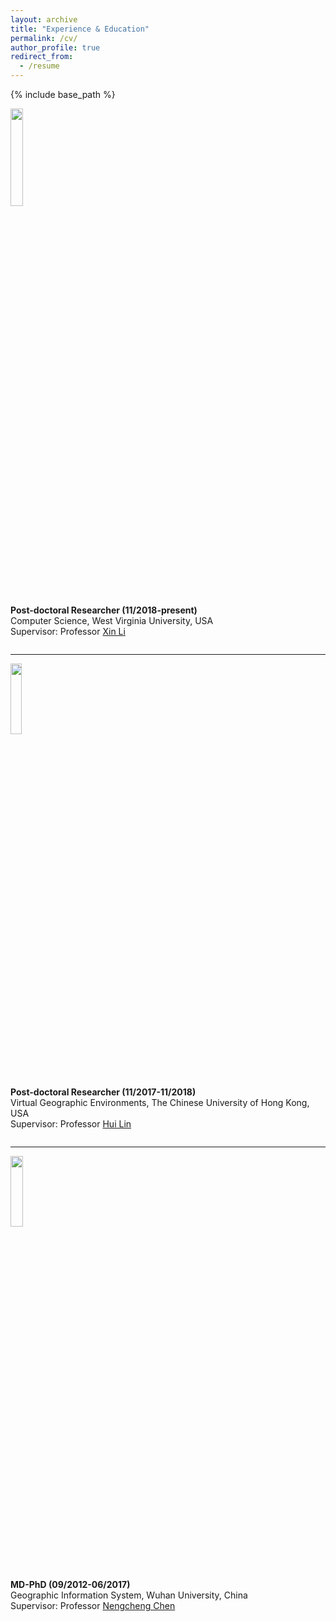 ```yaml
---
layout: archive
title: "Experience & Education"
permalink: /cv/
author_profile: true
redirect_from:
  - /resume
---
```


{% include base_path %}

<div class="row">
  <div class="column left">
    <img align="left" width="20%" height="20%" src="https://cbhu523.github.io/images/SJ_wvu.jpg?raw=true">  
  </div>
  <div class="column right">
    <p>
      <strong>Post-doctoral Researcher (11/2018-present)</strong><br/>
      Computer Science, West Virginia University, USA<br/>
      Supervisor: Professor <a href="https://xinli.faculty.wvu.edu/">Xin Li</a>
    </p>
  </div>
</div>

___
<div class="row">
  <div class="column left">
    <img align="left" width="19%" height="17%" src="https://cbhu523.github.io/images/cuhk.jpg?raw=true">  
  </div>
  <div class="column right">
    <p>
      <strong>Post-doctoral Researcher (11/2017-11/2018)</strong><br/>
      Virtual Geographic Environments, The Chinese University of Hong Kong, USA<br/>
      Supervisor: Professor <a href="https://www.grm.cuhk.edu.hk/en/profile/prof-lin-hui/">Hui Lin</a>
    </p>
  </div>
</div>

___
<div class="row">
  <div class="column left">
    <img align="left" width="20%" height="17%" src="https://cbhu523.github.io/images/whu.jpg?raw=true">  
  </div>
  <div class="column right">
    <p>
      <strong>MD-PhD (09/2012-06/2017)</strong><br/>
      Geographic Information System, Wuhan University, China<br/>
      Supervisor: Professor <a href="https://scholar.google.com.hk/citations?user=D5zNTFUAAAAJ&hl=zh-CN">Nengcheng Chen</a>
    </p>
  </div>
</div>
